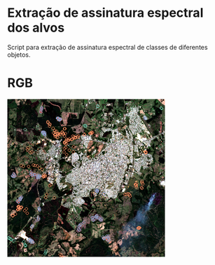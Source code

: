 # Extração de assinatura espectral dos alvos

Script para extração de assinatura espectral de classes de diferentes objetos.

# RGB 
<img src="./RGB_Amostras.png">
